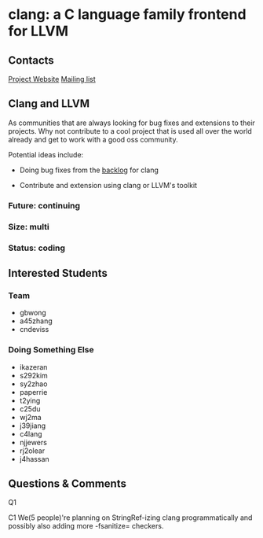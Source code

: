 # clang: a C language family frontend for LLVM

## Contacts

[Project Website](clang.llvm.org)
[Mailing list](http://lists.llvm.org/mailman/listinfo/cfe-dev)

## Clang and LLVM

As communities that are always looking for bug fixes and extensions to their
projects. Why not contribute to a cool project that is used all over the world
already and get to work with a good oss community.

Potential ideas include:

* Doing bug fixes from the [backlog][1] for clang

* Contribute and extension using clang or LLVM's toolkit

### Future: continuing
### Size: multi
### Status: coding

## Interested Students
### Team
* gbwong
* a45zhang
* cndeviss

### Doing Something Else
* ikazeran
* s292kim
* sy2zhao
* paperrie
* t2ying
* c25du
* wj2ma
* j39jiang
* c4lang
* njjewers
* rj2olear
* j4hassan

## Questions & Comments

Q1

C1
We(5 people)'re planning on StringRef-izing clang programmatically and possibly also adding more -fsanitize= checkers.


[1]: https://llvm.org/bugs/ "LLVM and clang bugs"

